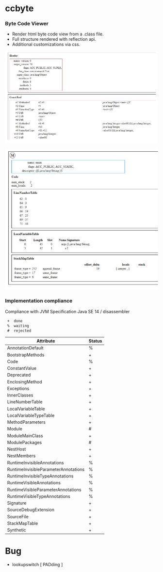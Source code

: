 # ccbyte
### Byte Code Viewer

- Render html byte code view from a .class file.
- Full structure rendered with reflection api.
- Additional customizations via css.

![header and const pool](assets/ccbyte_1.jpg)

![method info ](assets/ccbyte_2.jpg)


### Implementation compliance 
Compliance with JVM Specification Java SE 14 / disassembler
    
     +  done
     %  waiting 
     #  rejected 

| Attribute                                |Status |
| ---------------------------------------- | ----- |
| AnnotationDefault                        |   %   |
| BootstrapMethods                         |   +   |                  
| Code                                     |   %   |      
| ConstantValue                            |   +   |              
| Deprecated                               |   +   |          
| EnclosingMethod                          |   +   |                  
| Exceptions                               |   +   |          
| InnerClasses                             |   +   |              
| LineNumberTable                          |   +   |                  
| LocalVariableTable                       |   +   |                  
| LocalVariableTypeTable                   |   +   |                      
| MethodParameters                         |   +   |                  
| Module                                   |   #   |      
| ModuleMainClass                          |   +   |                  
| ModulePackages                           |   #   |              
| NestHost                                 |   +   |          
| NestMembers                              |   +   |              
| RuntimeInvisibleAnnotations              |   %   |                              
| RuntimeInvisibleParameterAnnotations     |   %   |                                      
| RuntimeInvisibleTypeAnnotations          |   %   |                                  
| RuntimeVisibleAnnotations                |   %   |                          
| RuntimeVisibleParameterAnnotations       |   %   |                                  
| RuntimeVisibleTypeAnnotations            |   %   |                              
| Signature                                |   +   |          
| SourceDebugExtension                     |   +   |                      
| SourceFile                               |   +   |          
| StackMapTable                            |   +   |              
| Synthetic                                |   +   |          


# Bug
 - lookupswitch  [ PADding ]